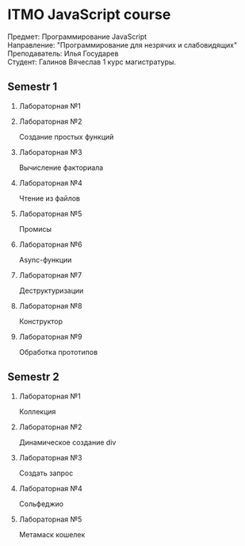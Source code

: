 # ITMO JavaScript course  
Предмет: Программирование JavaScript  
Направление: "Программирование для незрячих и слабовидящих"  
Преподаватель: Илья Государев  
Студент: Галинов Вячеслав 1 курс магистратуры.  

## Semestr 1
1. Лабораторная №1  
2. Лабораторная №2
  
    Создание простых функций

3. Лабораторная №3

    Вычисление факториала

4. Лабораторная №4

    Чтение из файлов

5. Лабораторная №5
  
    Промисы

6. Лабораторная №6
 
    Async-функции

7. Лабораторная №7
  
    Деструктуризации

8. Лабораторная №8

    Конструктор

9. Лабораторная №9

    Обработка прототипов

## Semestr 2
1. Лабораторная №1

    Коллекция
     
2. Лабораторная №2
  
    Динамическое создание div

3. Лабораторная №3

    Создать запрос

4. Лабораторная №4

    Сольфеджио

5. Лабораторная №5

   Метамаск кошелек

